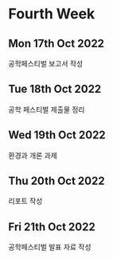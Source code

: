 Fourth Week
==================

Mon 17th Oct 2022
-----------------
공학페스티벌 보고서 작성

Tue 18th Oct 2022
------------------
공학 페스티벌 제출물 정리

Wed 19th Oct 2022
-----------------
환경과 개론 과제

Thu 20th Oct 2022
-------------------
리포트 작성

Fri 21th Oct 2022
-------------------
공학페스티벌 발표 자료 작성
